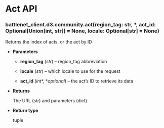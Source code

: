 # Act API


### battlenet_client.d3.community.act(region_tag: str, \*, act_id: Optional[Union[int, str]] = None, locale: Optional[str] = None)
Returns the index of acts, or the act by ID


* **Parameters**


    * **region_tag** (*str*) – region_tag abbreviation


    * **locale** (*str*) – which locale to use for the request


    * **act_id** (*int**, **optional*) – the act’s ID to retrieve its data



* **Returns**

    The URL (str) and parameters (dict)



* **Return type**

    tuple
